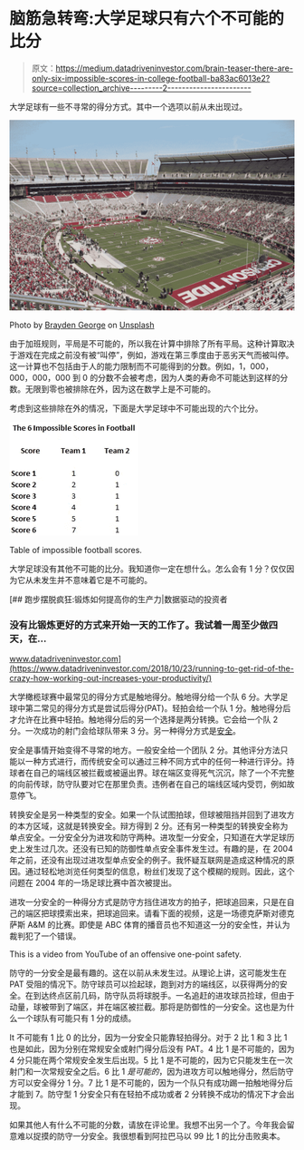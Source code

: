 # 脑筋急转弯:大学足球只有六个不可能的比分

> 原文：<https://medium.datadriveninvestor.com/brain-teaser-there-are-only-six-impossible-scores-in-college-football-ba83ac6013e2?source=collection_archive---------2----------------------->

大学足球有一些不寻常的得分方式。其中一个选项以前从未出现过。

![](img/db7ec1b1487e4be6ffea6909aaa15b39.png)

Photo by [Brayden George](https://unsplash.com/@bgeorge9803?utm_source=medium&utm_medium=referral) on [Unsplash](https://unsplash.com?utm_source=medium&utm_medium=referral)

由于加班规则，平局是不可能的，所以我在计算中排除了所有平局。这种计算取决于游戏在完成之前没有被“叫停”，例如，游戏在第三季度由于恶劣天气而被叫停。这一计算也不包括由于人的能力限制而不可能得到的分数。例如，1，000，000，000，000 到 0 的分数不会被考虑，因为人类的寿命不可能达到这样的分数。无限到零也被排除在外，因为这在数学上是不可能的。

考虑到这些排除在外的情况，下面是大学足球中不可能出现的六个比分。

![](img/195b0b4c0c5226a5bb93fa5d5e3f051d.png)

Table of impossible football scores.

大学足球没有其他不可能的比分。我知道你一定在想什么。怎么会有 1 分？仅仅因为它从未发生并不意味着它是不可能的。

[](https://www.datadriveninvestor.com/2018/10/23/running-to-get-rid-of-the-crazy-how-working-out-increases-your-productivity/) [## 跑步摆脱疯狂:锻炼如何提高你的生产力|数据驱动的投资者

### 没有比锻炼更好的方式来开始一天的工作了。我试着一周至少做四天，在…

www.datadriveninvestor.com](https://www.datadriveninvestor.com/2018/10/23/running-to-get-rid-of-the-crazy-how-working-out-increases-your-productivity/) 

大学橄榄球赛中最常见的得分方式是触地得分。触地得分给一个队 6 分。大学足球中第二常见的得分方式是尝试后得分(PAT)。轻拍会给一个队 1 分。触地得分后才允许在比赛中轻拍。触地得分后的另一个选择是两分转换。它会给一个队 2 分。一次成功的射门会给球队带来 3 分。另一种得分方式是[安全](https://en.wikipedia.org/wiki/Safety_(gridiron_football_score))。

安全是事情开始变得不寻常的地方。一般安全给一个团队 2 分。其他评分方法只能以一种方式进行，而传统安全可以通过三种不同方式中的任何一种进行评分。持球者在自己的端线区被拦截或被逼出界。球在端区变得死气沉沉，除了一个不完整的向前传球，防守队要对它在那里负责。违例者在自己的端线区域内受罚，例如故意停飞。

转换安全是另一种类型的安全。如果一个队试图拍球，但球被阻挡并回到了进攻方的本方区域，这就是转换安全。辩方得到 2 分。还有另一种类型的转换安全称为单点安全。一分安全分为进攻和防守两种。进攻型一分安全，只知道在大学足球历史上发生过几次。还没有已知的防御性单点安全事件发生过。有趣的是，在 2004 年之前，还没有出现过进攻型单点安全的例子。我怀疑互联网是造成这种情况的原因。通过轻松地浏览任何类型的信息，粉丝们发现了这个模糊的规则。因此，这个问题在 2004 年的一场足球比赛中首次被提出。

进攻一分安全的一种得分方式是防守方挡住进攻方的拍子，把球追回来，只是在自己的端区把球摸索出来，把球追回来。请看下面的视频，这是一场德克萨斯对德克萨斯 A&M 的比赛。即使是 ABC 体育的播音员也不知道这一分的安全性，并认为裁判犯了一个错误。

This is a video from YouTube of an offensive one-point safety.

防守的一分安全是最有趣的。这在以前从未发生过。从理论上讲，这可能发生在 PAT 受阻的情况下。防守球员可以捡起球，跑到对方的端线区，以获得两分的安全。在到达终点区前几码，防守队员将球脱手。一名追赶的进攻球员捡球，但由于动量，球被带到了端区，并在端区被拦截。那将是防御性的一分安全。这也是为什么一个球队有可能只有 1 分的成绩。

It 不可能有 1 比 0 的比分，因为一分安全只能靠轻拍得分。对于 2 比 1 和 3 比 1 也是如此，因为分别在常规安全或射门得分后没有 PAT。4 比 1 是不可能的，因为 4 分只能在两个常规安全发生后出现。5 比 1 是不可能的，因为它只能发生在一次射门和一次常规安全之后。6 比 1 *是可能的*，因为进攻方可以触地得分，然后防守方可以安全得分 1 分。7 比 1 是不可能的，因为一个队只有成功踢一拍触地得分后才能到 7。防守型 1 分安全只有在轻拍不成功或者 2 分转换不成功的情况下才会出现。

如果其他人有什么不可能的分数，请放在评论里。我想不出另一个了。今年我会留意难以捉摸的防守一分安全。我很想看到阿拉巴马以 99 比 1 的比分击败奥本。